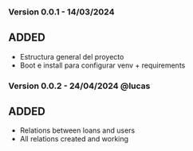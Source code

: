 ### Version 0.0.1 - 14/03/2024 

## ADDED
- Estructura general del proyecto
- Boot e install para configurar venv + requirements


### Version 0.0.2 - 24/04/2024 @lucas

## ADDED
- Relations between loans and users
- All relations created and working

